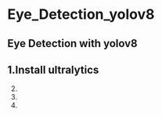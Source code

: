 # Eye_Detection_yolov8

Eye Detection with yolov8
----------
1.Install ultralytics
-----------
2.
3.
4.
